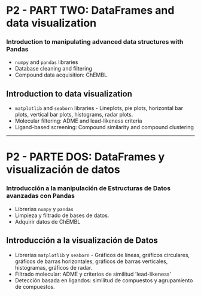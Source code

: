 # P2 - PART TWO: DataFrames and data visualization


### Introduction to manipulating advanced data structures with Pandas

- `numpy` and `pandas` libraries
- Database cleaning and filtering
- Compound data acquisition: ChEMBL

## Introduction to data visualization

- `matplotlib` and `seaborn` libraries
        - Lineplots, pie plots, horizontal bar plots, vertical bar plots, histograms, radar plots.
- Molecular filtering: ADME and lead-likeness criteria
- Ligand-based screening: Compound similarity and compound clustering


*******************************************


# P2 - PARTE DOS: DataFrames y visualización de datos
### Introducción a la manipulación de Estructuras de Datos avanzadas con Pandas

- Librerias `numpy` y `pandas`
- Limpieza y filtrado de bases de datos.
- Adquirir datos de ChEMBL

##  Introducción a la visualización de Datos

- Librerias `matplotlib` y `seaborn`
        - Gráficos de líneas, gráficos circulares, gráficos de barras horizontales, gráficos de barras verticales, histogramas, gráficos de radar.
- Filtrado molecular: ADME y criterios de similitud 'lead-likeness'
- Detección basada en ligandos: similitud de compuestos y agrupamiento de compuestos.

